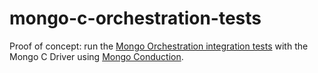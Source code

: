 # mongo-c-orchestration-tests

Proof of concept: run the [Mongo Orchestration integration tests][1] with the
Mongo C Driver using [Mongo Conduction][2].

[1]: https://github.com/estolfo/mo-tests

[2]: http://mongo-conduction.readthedocs.org/
